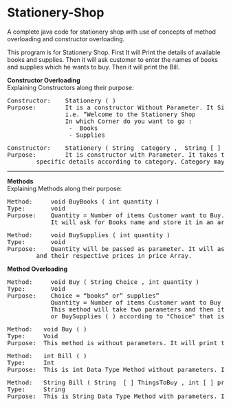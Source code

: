 # Stationery-Shop
A complete java code for stationery shop with use of concepts of method overloading and constructor overloading.

This program is for Stationery Shop. First It will Print the details of available books and supplies. Then it will ask customer to enter the names of books and supplies which he wants to buy. Then it will print the Bill.


**Constructor Overloading** \
Explaining Constructors along their purpose:

<pre>
Constructor: 	Stationery ( )	
Purpose:      	It is a constructor Without Parameter. It Simply prints the Welcome statement as it is initialized.
              	i.e. “Welcome to the Stationery Shop 
              	In which Corner do you want to go :  
                 -  Books 
                 - Supplies 
</pre>

<pre>
Constructor: 	Stationery ( String  Category ,  String [ ] Books , String [ ] Supplies )	
Purpose:      	It is constructor with Parameter. It takes three parameter and prints the 
		specific details according to category. Category may be Books or Supplies. 
</pre>
--------------------------------------------------------------------------- 

**Methods** \
Explaining Methods along their purpose: 

<pre>
Method: 	void BuyBooks ( int quantity )	
Type:     	void	
Purpose:  	Quantity = Number of items Customer want to Buy. Quantity will be passed as parameter. 
          	It will ask for Books name and store it in an array and their respective prices in price Array.
</pre>

<pre>
Method:   	void BuySupplies ( int quantity )	
Type:     	void	
Purpose:  	Quantity will be passed as parameter. It will ask for Supplies name and store it in an array 
		and their respective prices in price Array.
</pre>


**Method Overloading** 

<pre>
Method:   	void Buy ( String Choice , int quantity )	
Type:     	Void
Purpose:  	Choice = “books” or” supplies” 
          	Quantity = Number of items Customer want to Buy
          	This method will take two parameters and then it will call BuyBooks ( ) 
	       	or BuySupplies ( ) according to "Choice" that is Passed as parameter.
</pre>

<pre>
Method:   void Buy ( )	
Type:     Void	
Purpose:  This method is without parameters. It will print the list of things customer bought.
</pre>


<pre>
Method:   int Bill ( )	
Type:     Int 	
Purpose:  This is int Data Type Method without parameters. It will calculate the Total price and will return it.
</pre>

<pre>
Method:   String Bill ( String  [ ] ThingsToBuy , int [ ] priceArray )	
Type:     String	
Purpose:  This is String Data Type Method with parameters. It will take two arrays as parameter and will Print the BILL.
</pre>
